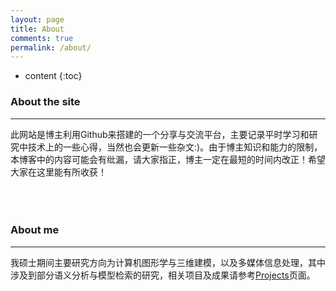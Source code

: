 ```yaml
---
layout: page
title: About
comments: true
permalink: /about/
---
```


* content
{:toc}

### About the site
---------------------------------------------------------------------------------------  
此网站是博主利用Github来搭建的一个分享与交流平台，主要记录平时学习和研究中技术上的一些心得，当然也会更新一些杂文:)。由于博主知识和能力的限制，本博客中的内容可能会有纰漏，请大家指正，博主一定在最短的时间内改正！希望大家在这里能有所收获！  
<br><br><br>

### About me
---------------------------------------------------------------------------------------  
我硕士期间主要研究方向为计算机图形学与三维建模，以及多媒体信息处理，其中涉及到部分语义分析与模型检索的研究，相关项目及成果请参考[Projects](https://zxl16616.github.io/projects/)页面。


